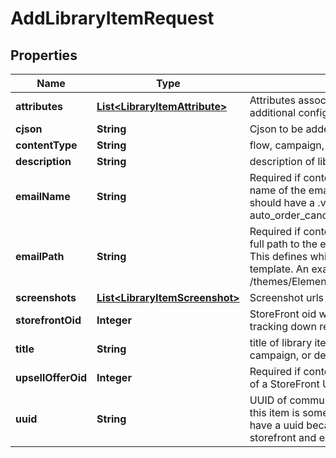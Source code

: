 
# AddLibraryItemRequest

## Properties
Name | Type | Description | Notes
------------ | ------------- | ------------- | -------------
**attributes** | [**List&lt;LibraryItemAttribute&gt;**](LibraryItemAttribute.md) | Attributes associated with the library item to contain additional configuration. |  [optional]
**cjson** | **String** | Cjson to be added to library |  [optional]
**contentType** | **String** | flow, campaign, cjson, email, transactional_email or upsell |  [optional]
**description** | **String** | description of library item |  [optional]
**emailName** | **String** | Required if content_type is transactional_email. This is the name of the email template (html, not text).  This name should have a .vm file extension.  An example is auto_order_cancel_html.vm |  [optional]
**emailPath** | **String** | Required if content_type is transactional_email. This is the full path to the email template stored in the file system.  This defines which StoreFront contains the desired email template.  An example is /themes/Elements/core/emails/auto_order_cancel_html.vm |  [optional]
**screenshots** | [**List&lt;LibraryItemScreenshot&gt;**](LibraryItemScreenshot.md) | Screenshot urls for display |  [optional]
**storefrontOid** | **Integer** | StoreFront oid where content originates necessary for tracking down relative assets |  [optional]
**title** | **String** | title of library item, usually the name of the flow or campaign, or description of cjson |  [optional]
**upsellOfferOid** | **Integer** | Required if content_type is upsell. This is object identifier of a StoreFront Upsell Offer. |  [optional]
**uuid** | **String** | UUID of communication flow, campaign, email, or null if this item is something else. transactional_email do not have a uuid because they are singleton objects within a storefront and easily identifiable by name |  [optional]



